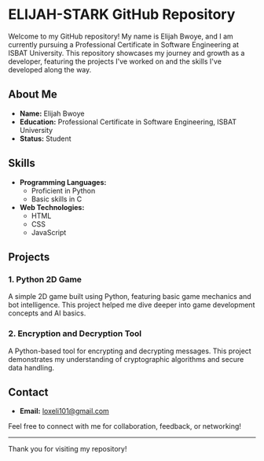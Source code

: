 # ELIJAH-STARK GitHub Repository

Welcome to my GitHub repository! My name is Elijah Bwoye, and I am currently pursuing a Professional Certificate in Software Engineering at ISBAT University. This repository showcases my journey and growth as a developer, featuring the projects I've worked on and the skills I've developed along the way.

## About Me

- **Name:** Elijah Bwoye
- **Education:** Professional Certificate in Software Engineering, ISBAT University
- **Status:** Student

## Skills

- **Programming Languages:**
  - Proficient in Python
  - Basic skills in C
- **Web Technologies:**
  - HTML
  - CSS
  - JavaScript

## Projects

### 1. Python 2D Game
A simple 2D game built using Python, featuring basic game mechanics and bot intelligence. This project helped me dive deeper into game development concepts and AI basics.

### 2. Encryption and Decryption Tool
A Python-based tool for encrypting and decrypting messages. This project demonstrates my understanding of cryptographic algorithms and secure data handling.

## Contact

- **Email:** loxeli101@gmail.com

Feel free to connect with me for collaboration, feedback, or networking!

---

Thank you for visiting my repository!
